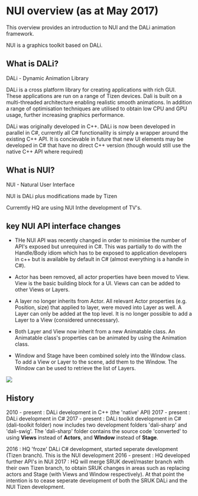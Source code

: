 # NUI overview (as at May 2017)

This overview provides an introduction to NUI and the DALi animation framework.

NUI is a graphics toolkit based on DALi.

## What is DALi?
DALi - Dynamic Animation Library

DALi is a cross platform library for creating applications with rich GUI. These applications
are run on a range of Tizen devices. Dali is built on a multi-threaded architecture enabling realistic smooth animations.
In addition a range of optimisation techniques are utilised to obtain low CPU and GPU usage, further increasing graphics
performance.

DALi was originally developed in C++. DALi is now been developed in parallel in C#, currently all C# functionaility
is simply a wrapper around the existing C++ API. It is concievable in future that new UI elements may be developed
in C# that have no direct C++ version (though would still use the native C++ API where required)

## What is NUI?
NUI - Natural User Interface

NUI is DALi plus modifications made by Tizen

Curremtly HQ are using NUI Inthe development of TV's.

## key NUI API interface changes

+ THe NUI API was recently changed in order to minimise the number of API's exposed but unrequired in C#. This was partially
  to do with the Handle/Body idiom which has to be exposed to application developers in c++ but is available by default
  in C# (almost everything is a handle in C#).

+ Actor has been removed, all actor properties have been moved to View. View is the basic building block for a UI. Views can
  can be added to other Views or Layers.

+ A layer no longer inherits from Actor. All relevant Actor properties (e.g. Position, size) that applied to layer, were moved into Layer as well.
  A Layer can only be added at the top level. It is no longer possible to add a Layer to a View (considered unnecessary).

+ Both Layer and View now inherit from a new Animatable class. An Animatable class's properties can be animated by using the
  Animation class.

+ Window and Stage have been combined solely into the Window class. To add a View or Layer to the scene, add them to the Window.
  The Window can be used to retrieve the list of Layers.

![ ](NewWindowHierarchy.png)

## History

2010 - present : DALi development in C++ (the 'native' API)
2017 - present : DALi development in C#
2017 - present : DALi toolkit development in C# (dali-toolkit folder) now includes two development folders 'dali-sharp' and 'dali-swig'.
                 The 'dali-sharp' folder contains the source code 'converted' to using __Views__ instead of __Actors__, and __WIndow__ instead
                 of __Stage__.

2016 : HQ 'froze' DALi C# development, started seperate development (Tizen branch). This is the NUI development
2016 - present : HQ developed further API's in NUI
2017 : HQ will merge SRUK devel/master branch with their own Tizen branch, to obtain SRUK changes in
       areas such as replacing actors and Stage (with Views and Window respectively). At that point
       the intention is to cease seperate development of both the SRUK DALi and the NUI Tizen development.

